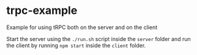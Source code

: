 # trpc-example

Example for using tRPC both on the server and on the client

Start the server using the `./run.sh` script inside the `server` folder and run the client by running `npm start` inside the `client` folder.
